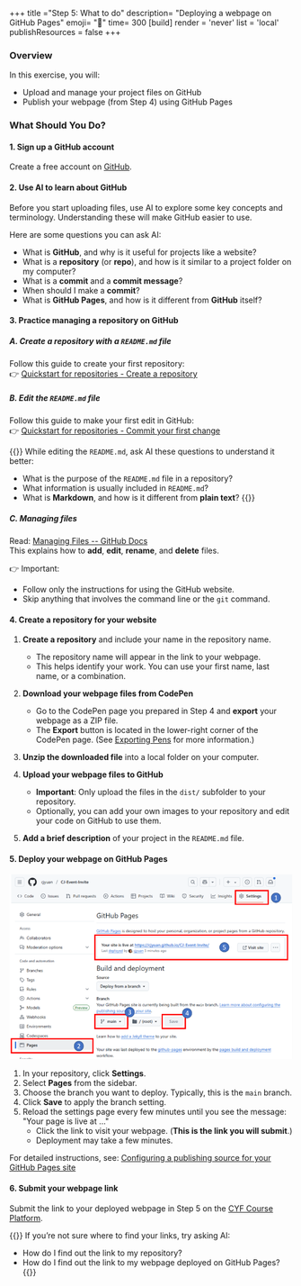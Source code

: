 +++
title ="Step 5: What to do"
description= "Deploying a webpage on GitHub Pages"
emoji= "🤖"
time= 300
[build]
  render = 'never'
  list = 'local'
  publishResources = false 
+++

### Overview

In this exercise, you will:
- Upload and manage your project files on GitHub
- Publish your webpage (from Step 4) using GitHub Pages
  
### What Should You Do?

#### 1. Sign up a GitHub account

Create a free account on [GitHub](https://github.com/).

#### 2. Use AI to learn about GitHub

Before you start uploading files, use AI to explore some key concepts and terminology.
Understanding these will make GitHub easier to use.

Here are some questions you can ask AI:
- What is **GitHub**, and why is it useful for projects like a website?
- What is a **repository** (or **repo**), and how is it similar to a project folder on my computer?
- What is a **commit** and a **commit message**?
- When should I make a **commit**?
- What is **GitHub Pages**, and how is it different from **GitHub** itself?

#### 3. Practice managing a repository on GitHub

##### A. Create a repository with a `README.md` file

Follow this guide to create your first repository:  
👉 [Quickstart for repositories - Create a repository](https://docs.github.com/en/repositories/creating-and-managing-repositories/quickstart-for-repositories#create-a-repository)

##### B. Edit the `README.md` file

Follow this guide to make your first edit in GitHub:  
👉 [Quickstart for repositories - Commit your first change](https://docs.github.com/en/repositories/creating-and-managing-repositories/quickstart-for-repositories#commit-your-first-change)

{{<note type="tip" title="Ask AI">}}
While editing the `README.md`, ask AI these questions to understand it better:

- What is the purpose of the `README.md` file in a repository?
- What information is usually included in `README.md`?
- What is **Markdown**, and how is it different from **plain text**?
{{</note>}}

##### C. Managing files

Read: [Managing Files -- GitHub Docs](https://docs.github.com/en/repositories/working-with-files/managing-files)  
This explains how to **add**, **edit**, **rename**, and **delete** files.

👉 Important:
  - Follow only the instructions for using the GitHub website.
  - Skip anything that involves the command line or the `git` command.

#### 4. Create a repository for your website

1. **Create a repository** and include your name in the repository name.
    - The repository name will appear in the link to your webpage.
    - This helps identify your work. You can use your first name, last name, or a combination.

2. **Download your webpage files from CodePen**
    - Go to the CodePen page you prepared in Step 4 and **export** your webpage as a ZIP file.
    - The **Export** button is located in the lower-right corner of the CodePen page. (See [Exporting Pens](https://blog.codepen.io/documentation/exporting-pens/) for more information.)
  
3. **Unzip the downloaded file** into a local folder on your computer.
   
4. **Upload your webpage files to GitHub**
   - **Important**: Only upload the files in the `dist/` subfolder to your repository.
   - Optionally, you can add your own images to your repository and edit your code on GitHub to use them.

5. **Add a brief description** of your project in the `README.md` file.


#### 5. Deploy your webpage on GitHub Pages

![Configuring Github Page settings](github-pages-settings.png)

1. In your repository, click **Settings**.
2. Select **Pages** from the sidebar.
3. Choose the branch you want to deploy. Typically, this is the `main` branch.
4. Click **Save** to apply the branch setting.
5. Reload the settings page every few minutes until you see the message: "Your page is live at ..."
   - Click the link to visit your webpage. (**This is the link you will submit**.)
   - Deployment may take a few minutes.

For detailed instructions, see: [Configuring a publishing source for your GitHub Pages site](https://docs.github.com/en/pages/getting-started-with-github-pages/configuring-a-publishing-source-for-your-github-pages-site)

#### 6. Submit your webpage link  

Submit the link to your deployed webpage in Step 5 on the [CYF Course Platform](https://application-process.codeyourfuture.io/).

{{<note type="tip" title="Ask AI">}}
If you’re not sure where to find your links, try asking AI:
- How do I find out the link to my repository?
- How do I find out the link to my webpage deployed on GitHub Pages?
{{</note>}}
